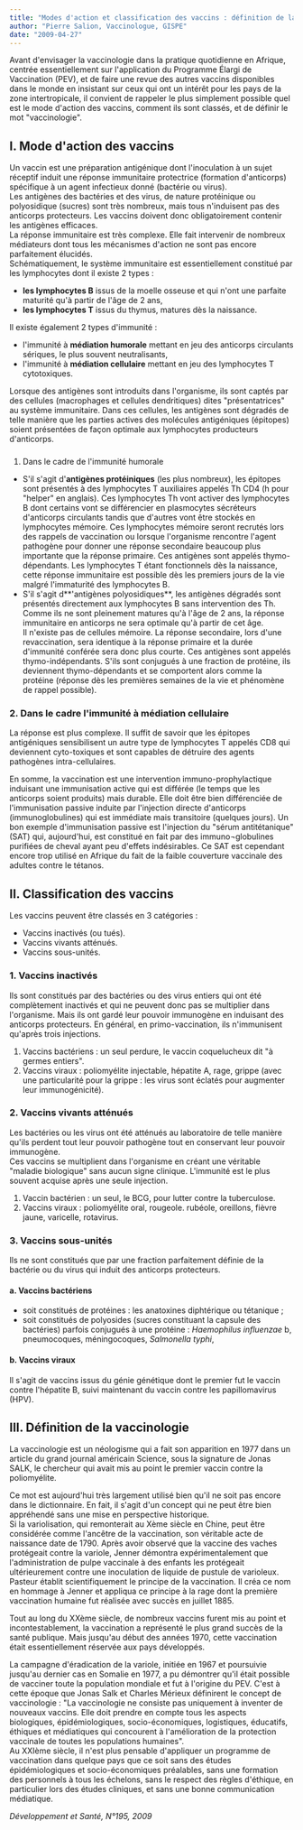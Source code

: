 ```yaml
---
title: "Modes d'action et classification des vaccins : définition de la vaccinologie"
author: "Pierre Salion, Vaccinologue, GISPE"
date: "2009-04-27"
---
```


Avant d'envisager la vaccinologie dans la pratique quotidienne en Afrique, centrée essentiellement sur l'application du Programme Élargi de Vaccination (PEV), et de faire une revue des autres vaccins disponibles dans le monde en insistant sur ceux qui ont un intérêt pour les pays de la zone intertropicale, il convient de rappeler le plus simplement possible quel est le mode d'action des vaccins, comment ils sont classés, et de définir le mot "vaccinologie".
## I. Mode d'action des vaccins

Un vaccin est une préparation antigénique dont l'inoculation à un sujet réceptif induit une réponse immunitaire protectrice (formation d'anticorps) spécifique à un agent infectieux donné (bactérie ou virus).  
Les antigènes des bactéries et des virus, de nature protéinique ou polyosidique (sucres) sont très nombreux, mais tous n'induisent pas des anticorps protecteurs. Les vaccins doivent donc obligatoirement contenir les antigènes efficaces.  
La réponse immunitaire est très complexe. Elle fait intervenir de nombreux médiateurs dont tous les mécanismes d'action ne sont pas encore parfaitement élucidés.  
Schématiquement, le système immunitaire est essentiellement constitué par les lymphocytes dont il existe 2 types :

*   **les lymphocytes B** issus de la moelle osseuse et qui n'ont une parfaite maturité qu'à partir de l'âge de 2 ans,
*   **les lymphocytes T** issus du thymus, matures dès la naissance.

Il existe également 2 types d'immunité :

*   l'immunité à **médiation humorale** mettant en jeu des anticorps circulants sériques, le plus souvent neutralisants,
*   l'immunité à **médiation cellulaire** mettant en jeu des lymphocytes T cytotoxiques.

Lorsque des antigènes sont introduits dans l'organisme, ils sont captés par des cellules (macrophages et cellules dendritiques) dites "présentatrices" au système immunitaire. Dans ces cellules, les antigènes sont dégradés de telle manière que les parties actives des molécules antigéniques (épitopes) soient présentées de façon optimale aux lymphocytes producteurs d'anticorps.

###   
1. Dans le cadre de l'immunité humorale

*   S'il s'agit d'**antigènes protéiniques** (les plus nombreux), les épitopes sont présentés à des lymphocytes T auxiliaires appelés Th CD4 (h pour "helper" en anglais). Ces lymphocytes Th vont activer des lymphocytes B dont certains vont se différencier en plasmocytes sécréteurs d'anticorps circulants tandis que d'autres vont être stockés en lymphocytes mémoire. Ces lymphocytes mémoire seront recrutés lors des rappels de vaccination ou lorsque l'organisme rencontre l'agent pathogène pour donner une réponse secondaire beaucoup plus importante que la réponse primaire. Ces antigènes sont appelés thymo-dépendants. Les lymphocytes T étant fonctionnels dès la naissance, cette réponse immunitaire est possible dès les premiers jours de la vie malgré l'immaturité des lymphocytes B.
*   S'il s'agit d**'antigènes polyosidiques**, les antigènes dégradés sont présentés directement aux lymphocytes B sans intervention des Th. Comme ils ne sont pleinement matures qu'à l'âge de 2 ans, la réponse immunitaire en anticorps ne sera optimale qu'à partir de cet âge.  
    Il n'existe pas de cellules mémoire. La réponse secondaire, lors d'une revaccination, sera identique à la réponse primaire et la durée d'immunité conférée sera donc plus courte. Ces antigènes sont appelés thymo-indépendants. S'ils sont conjugués à une fraction de protéine, ils deviennent thymo-dépendants et se comportent alors comme la protéine (réponse dès les premières semaines de la vie et phénomène de rappel possible).

### 2. Dans le cadre l'immunité à médiation cellulaire

La réponse est plus complexe. Il suffit de savoir que les épitopes antigéniques sensibilisent un autre type de lymphocytes T appelés CD8 qui deviennent cyto-toxiques et sont capables de détruire des agents pathogènes intra-cellulaires.

En somme, la vaccination est une intervention immuno-prophylactique induisant une immunisation active qui est différée (le temps que les anticorps soient produits) mais durable. Elle doit être bien différenciée de l'immunisation passive induite par l'injection directe d'anticorps (immunoglobulines) qui est immédiate mais transitoire (quelques jours). Un bon exemple d'immunisation passive est l'injection du "sérum antitétanique" (SAT) qui, aujourd'hui, est constitué en fait par des immuno¬globulines purifiées de cheval ayant peu d'effets indésirables. Ce SAT est cependant encore trop utilisé en Afrique du fait de la faible couverture vaccinale des adultes contre le tétanos.

## II. Classification des vaccins

Les vaccins peuvent être classés en 3 catégories :

*   Vaccins inactivés (ou tués).
*   Vaccins vivants atténués.
*   Vaccins sous-unités.

### 1. Vaccins inactivés

Ils sont constitués par des bactéries ou des virus entiers qui ont été complètement inactivés et qui ne peuvent donc pas se multiplier dans l'organisme. Mais ils ont gardé leur pouvoir immunogène en induisant des anticorps protecteurs. En général, en primo-vaccination, ils n'immunisent qu'après trois injections.

1.  Vaccins bactériens : un seul perdure, le vaccin coquelucheux dit "à germes entiers".
2.  Vaccins viraux : poliomyélite injectable, hépatite A, rage, grippe (avec une particularité pour la grippe : les virus sont éclatés pour augmenter leur immunogénicité).

### 2. Vaccins vivants atténués

Les bactéries ou les virus ont été atténués au laboratoire de telle manière qu'ils perdent tout leur pouvoir pathogène tout en conservant leur pouvoir immunogène.  
Ces vaccins se multiplient dans l'organisme en créant une véritable "maladie biologique" sans aucun signe clinique. L'immunité est le plus souvent acquise après une seule injection.

1.  Vaccin bactérien : un seul, le BCG, pour lutter contre la tuberculose.
2.  Vaccins viraux : poliomyélite oral, rougeole. rubéole, oreillons, fièvre jaune, varicelle, rotavirus.

### 3. Vaccins sous-unités

Ils ne sont constitués que par une fraction parfaitement définie de la bactérie ou du virus qui induit des anticorps protecteurs.

#### a. Vaccins bactériens

*   soit constitués de protéines : les anatoxines diphtérique ou tétanique ;
*   soit constitués de polyosides (sucres constituant la capsule des bactéries) parfois conjugués à une protéine : _Haemophilus influenzae_ b, pneumocoques, méningocoques, _Salmonella typhi_,

#### b. Vaccins viraux

Il s'agit de vaccins issus du génie génétique dont le premier fut le vaccin contre l'hépatite B, suivi maintenant du vaccin contre les papillomavirus (HPV).

## III. Définition de la vaccinologie

La vaccinologie est un néologisme qui a fait son apparition en 1977 dans un article du grand journal américain Science, sous la signature de Jonas SALK, le chercheur qui avait mis au point le premier vaccin contre la poliomyélite.

Ce mot est aujourd'hui très largement utilisé bien qu'il ne soit pas encore dans le dictionnaire. En fait, il s'agit d'un concept qui ne peut être bien appréhendé sans une mise en perspective historique.  
Si la variolisation, qui remonterait au Xème siècle en Chine, peut être considérée comme l'ancêtre de la vaccination, son véritable acte de naissance date de 1790. Après avoir observé que la vaccine des vaches protégeait contre la variole, Jenner démontra expérimentalement que l'administration de pulpe vaccinale à des enfants les protégeait ultérieurement contre une inoculation de liquide de pustule de varioleux. Pasteur établit scientifiquement le principe de la vaccination. Il créa ce nom en hommage à Jenner et appliqua ce principe à la rage dont la première vaccination humaine fut réalisée avec succès en juillet 1885.

Tout au long du XXème siècle, de nombreux vaccins furent mis au point et incontestablement, la vaccination a représenté le plus grand succès de la santé publique. Mais jusqu'au début des années 1970, cette vaccination était essentiellement réservée aux pays développés.

La campagne d'éradication de la variole, initiée en 1967 et poursuivie jusqu'au dernier cas en Somalie en 1977, a pu démontrer qu'il était possible de vacciner toute la population mondiale et fut à l'origine du PEV. C'est à cette époque que Jonas Salk et Charles Mérieux définirent le concept de vaccinologie : "La vaccinologie ne consiste pas uniquement à inventer de nouveaux vaccins. Elle doit prendre en compte tous les aspects biologiques, épidémiologiques, socio-économiques, logistiques, éducatifs, éthiques et médiatiques qui concourent à l'amélioration de la protection vaccinale de toutes les populations humaines".  
Au XXIème siècle, il n'est plus pensable d'appliquer un programme de vaccination dans quelque pays que ce soit sans des études épidémiologiques et socio-économiques préalables, sans une formation des personnels à tous les échelons, sans le respect des règles d'éthique, en particulier lors des études cliniques, et sans une bonne communication médiatique.

_Développement et Santé, N°195, 2009_